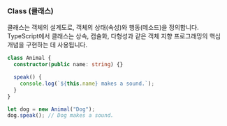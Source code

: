 
### Class (클래스)

클래스는 객체의 설계도로, 객체의 상태(속성)와 행동(메소드)을 정의합니다. TypeScript에서 클래스는 상속, 캡슐화, 다형성과 같은 객체 지향 프로그래밍의 핵심 개념을 구현하는 데 사용됩니다.

```ts
class Animal {
  constructor(public name: string) {}

  speak() {
    console.log(`${this.name} makes a sound.`);
  }
}

let dog = new Animal("Dog");
dog.speak(); // Dog makes a sound.

```